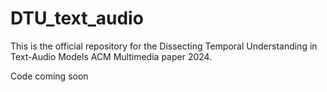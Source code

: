 # DTU_text_audio
This is the official repository for the Dissecting Temporal Understanding in Text-Audio Models ACM Multimedia paper 2024.

Code coming soon
